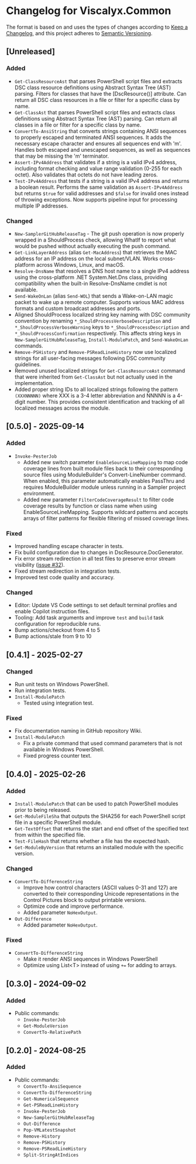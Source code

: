 # Changelog for Viscalyx.Common

The format is based on and uses the types of changes according to [Keep a Changelog](https://keepachangelog.com/en/1.0.0/),
and this project adheres to [Semantic Versioning](https://semver.org/spec/v2.0.0.html).

## [Unreleased]

### Added

- `Get-ClassResourceAst` that parses PowerShell script files and extracts DSC
  class resource definitions using Abstract Syntax Tree (AST) parsing. Filters
  for classes that have the [DscResource()] attribute. Can return all DSC class
  resources in a file or filter for a specific class by name.
- `Get-ClassAst` that parses PowerShell script files and extracts class
  definitions using Abstract Syntax Tree (AST) parsing. Can return all classes
  in a file or filter for a specific class by name.
- `ConvertTo-AnsiString` that converts strings containing ANSI
  sequences to properly escaped and terminated ANSI sequences. It adds the
  necessary escape character and ensures all sequences end with 'm'. Handles
  both escaped and unescaped sequences, as well as sequences that may be
  missing the 'm' terminator.
- `Assert-IPv4Address` that validates if a string is a valid IPv4 address,
  including format checking and value range validation (0-255 for each octet).
  Also validates that octets do not have leading zeros.
- `Test-IPv4Address` that tests if a string is a valid IPv4 address and returns
  a boolean result. Performs the same validation as `Assert-IPv4Address` but
  returns `$true` for valid addresses and `$false` for invalid ones instead
  of throwing exceptions. Now supports pipeline input for processing multiple
  IP addresses.

### Changed

- `New-SamplerGitHubReleaseTag` - The git push operation is now properly wrapped
  in a ShouldProcess check, allowing WhatIf to report what would be pushed
  without actually executing the push command.
- `Get-LinkLayerAddress` (alias `Get-MacAddress`) that retrieves the MAC
  address for an IP address on the local subnet/VLAN. Works cross-platform
  across Windows, Linux, and macOS.
- `Resolve-DnsName` that resolves a DNS host name to a single IPv4 address
  using the cross-platform .NET System.Net.Dns class, providing compatibility
  when the built-in Resolve-DnsName cmdlet is not available.
- `Send-WakeOnLan` (alias `Send-WOL`) that sends a Wake-on-LAN magic packet
  to wake up a remote computer. Supports various MAC address formats and
  custom broadcast addresses and ports.
- Aligned ShouldProcess localized string key naming with DSC community convention
  by renaming `*_ShouldProcessVerboseDescription` and `*_ShouldProcessVerboseWarning`
  keys to `*_ShouldProcessDescription` and `*_ShouldProcessConfirmation` respectively.
  This affects string keys in `New-SamplerGitHubReleaseTag`, `Install-ModulePatch`,
  and `Send-WakeOnLan` commands.
- `Remove-PSHistory` and `Remove-PSReadLineHistory` now use localized strings
  for all user-facing messages following DSC community guidelines.
- Removed unused localized strings for `Get-ClassResourceAst` command that were
  inherited from `Get-ClassAst` but not actually used in the implementation.
- Added proper string IDs to all localized strings following the pattern
  `(XXXNNNNN)` where XXX is a 3-4 letter abbreviation and NNNNN is a 4-digit
  number. This provides consistent identification and tracking of all
  localized messages across the module.

## [0.5.0] - 2025-09-14

### Added

- `Invoke-PesterJob`
  - Added new switch parameter `EnableSourceLineMapping` to map code coverage
    lines from built module files back to their corresponding source files
    using ModuleBuilder's Convert-LineNumber command. When enabled, this
    parameter automatically enables PassThru and requires ModuleBuilder
    module unless running in a Sampler project environment.
  - Added new parameter `FilterCodeCoverageResult` to filter code coverage results
    by function or class name when using EnableSourceLineMapping. Supports
    wildcard patterns and accepts arrays of filter patterns for flexible
    filtering of missed coverage lines.

### Fixed

- Improved handling escape character in tests.
- Fix build configuration due to changes in DscResource.DocGenerator.
- Fix error stream redirection in all test files to preserve error stream
  visibility ([issue #32](https://github.com/viscalyx/Viscalyx.Common/issues/32)).
- Fixed stream redirection in integration tests.
- Improved test code quality and accuracy.

### Changed

- Editor: Update VS Code settings to set default terminal
  profiles and enable Copilot instruction files.
- Tooling: Add task arguments and improve `test` and `build`
  task configuration for reproducible runs.
- Bump actions/checkout from 4 to 5
- Bump actions/stale from 9 to 10

## [0.4.1] - 2025-02-27

### Changed

- Run unit tests on Windows PowerShell.
- Run integration tests.
- `Install-ModulePatch`
  - Tested using integration test.

### Fixed

- Fix documentation naming in GitHub repository Wiki.
- `Install-ModulePatch`
  - Fix a private command that used command parameters that is not available
    in Windows PowerShell.
  - Fixed progress counter text.

## [0.4.0] - 2025-02-26

### Added

- `Install-ModulePatch` that can be used to patch PowerShell modules prior
  to being released.
- `Get-ModuleFileSha` that outputs the SHA256 for each PowerShell script
   file in a specific PowerShell module.
- `Get-TextOffset` that returns the start and end offset of the specified
  text from within the specified file.
- `Test-FileHash` that returns whether a file has the expected hash.
- `Get-ModuleByVersion` that returns an installed module with the specific
  version.

### Changed

- `ConvertTo-DifferenceString`
  - Improve how control characters (ASCII values 0-31 and 127) are converted
    to their corresponding Unicode representations in the Control Pictures
    block to output printable versions.
  - Optimize code and improve performance.
  - Added parameter `NoHexOutput`.
- `Out-Difference`
  - Added parameter `NoHexOutput`.

### Fixed

- `ConvertTo-DifferenceString`
  - Make it render ANSI sequences in Windows PowerShell
  - Optimize using List\<T\> instead of using `+=` for adding to arrays.

## [0.3.0] - 2024-09-02

### Added

- Public commands:
  - `Invoke-PesterJob`
  - `Get-ModuleVersion`
  - `ConvertTo-RelativePath`

## [0.2.0] - 2024-08-25

### Added

- Public commands:
  - `ConvertTo-AnsiSequence`
  - `ConvertTo-DifferenceString`
  - `Get-NumericalSequence`
  - `Get-PSReadLineHistory`
  - `Invoke-PesterJob`
  - `New-SamplerGitHubReleaseTag`
  - `Out-Difference`
  - `Pop-VMLatestSnapshot`
  - `Remove-History`
  - `Remove-PSHistory`
  - `Remove-PSReadLineHistory`
  - `Split-StringAtIndices`
